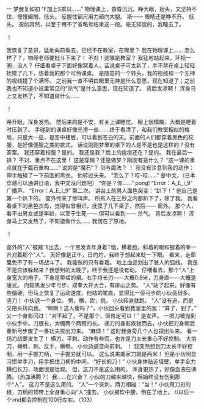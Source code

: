 一 梦醒复如初
  “F加上S乘以……”
  物理课上，昏昏沉沉。睁大眼，抬头，又坚持不住，慢慢阖眼，低头。
  反握住钢尺用力砸向大腿。
  斯——
  眼睛还是睁不开。
  低头。
  突如其然，以至于用不了省略号结束这一段。毫无知觉的，我睡去了。
  
  ！
  
  我恢复了意识，猛地向前看去，已经不在教室，在哪里？
  我在物理课上……
  怎么样了？，物理老师要批斗下来了！
  不对！这哪是教室？
  我猛地站起来，环视一圈，没人？
  仔细看桌子下面好像窝着人，话说桌子可太新了，手不禁在桌上轻轻抚摸了几下，想着我的那个可怜课桌。
  是随意的一个转头，我的视线和一个无神的视线撞了个满怀。
  之前我一直不明白眼里无神是什么意思，现在知道了；之前我也不知道小说里常见的“杀气”是什么意思，现在知道了。
  背后发凉啊！
  浑身马上又发热了，不知道做什么……
  
  ！
  
  睁开眼，浑身发热。
  然后来的是不安，有关上课睡觉。
  眼上很模糊，大概是睡着时压到了。
  手碰到的课桌好像光滑一些……
  终于看清了，和我们教室相似的格局，只是大一些，是空中楼层，可以看到苍白的天。前面的人们都穿着黑色的校服，是好像便服之类的款式。
  话说刚刚梦里的桌下的人是不是也是这样的？没有答案。
  我还穿着校服？是的。
  我还是我？脸上的痘痘还在？是的。
  我在最后一排？
  不对，重点不在这里！
  这是穿越？还是做梦？刚刚有是什么？
  “这一课的重点就在于魔石重构……”
  说的是“魔石”？
  剑与魔法？
  ！
  我没有注意到我的动作：伸手触碰了一下前面的黑衣。
  他转过头来。
  “怎么了？哎-哎……”
  是中文。（日本穿越可以通讲日语，我中文没问题吧）
  “你是？你……”
  pong!
  “Error：A_E_i_9”
  广播声。
  “Error：A_E_i_9”
  第二次。
  讲台上的男人面色突变：“趴下！”
  他自己是第一个趴下的。
  窗外传来了惨叫声。
  所有人在三秒之内都趴下了，除了我。
  我看着桌下的黑色衣角，觉得似曾相识，抚摸了几下桌子，然后——
  窗外。
  那个人，看不出男女或是年龄，以至于生死——
  但可以看到——
  杀气。
  背后发凉啊！
  浑身马上又发热了，不知道做什么……
  我愣在了原地。
  
  ！
  
  窗外的“人”被踹飞出去，一个黑发青年身着T恤，横着脸。斜着的眼和握着的拳一齐对着那个“人”。
  天好像是正午，日灼灼，我终于想起来眨一下眼。
  看来，走廊里免不了有一场战斗了。
  我能做的只有看着。
  地上血迹划出了骇人的弧线。
  我是不是应该躲起来？我想到的太晚了，终于我还是没有动。
  仔细看去，那个“人”上身宽大的袍子，下身是带褶的裙。右手持长刀——大概0.8米，刀身直——大概是唐式。
  而短黑发少年弓步，双拳大开大合，有排山之势。
  “人”站了起来，好像有些僵硬，但马上恢复了运动速度。他站的笔直，显得比一旁弓步的小伙高很多。
  竖刀！
  小伙退一个身位。
  劈，横，砍，挑。
  小伙转身就跑。
  “人”没有追，而是又把头转向我。
  “啊啊！这人傻吗？”，小伙回头看到教室里的我：“算了，到了。”
  又一个身影闪过：“对不起了，不是那个，但肯定可以！”
  是女声。
  一把刀被抛到小伙手中。刀很长，大概两个两臂的长。
  递刀的身影疾驰而去，小伙把刀身朝后重新弓步废了一番功夫拔出刀来。
  “麻烦！”
  这时我身旁几个人也探出头来。
  看一场刀战要发生了！
  横刀，平刺。动作有些慌，也许是刀太长重心不好控制。
  大挑刀，横劈，刺，反手，横劈。
  小伙边退变向前刺。
  ！
  我突然想到刀太长不好控制，用一手握刀柄，一手握刃就可以。
  这么说来戚家刀就是两米！
  但是小伙明显习惯单手刀，用手把住刀柄的中间。
  “好长的刀！”
  小伙身体贴近墙壁，单手全力横扫长刀，场面很是壮观。
  但，这刀不是这么用的。
  浑身更热了，好像血液在沸腾。（热血沸腾？）我……在兴奋？
  小伙的刀越来越快，但始终没有伤到那个“人”。
  这刀不是这么用的。
  “人”一个突刺，两刀相碰：“当！”
  小伙用刀刃的根，刀柄的顶带上全身重心向“人”撞去。
  小伙被砍中腰，倒在了地上。
  //以后一个.md都会控制在100行左右。（103）
